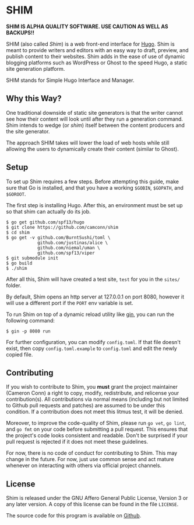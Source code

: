 # SHIM

**SHIM IS ALPHA QUALITY SOFTWARE. USE CAUTION AS WELL AS BACKUPS!!**

SHIM (also called *Shim*) is a web front-end interface for [Hugo](https://github.com/spf13/hugo).
Shim is meant to provide writers and editors with an easy way to draft, preview,
and publish content to their websites. Shim adds in the ease of use of dynamic
blogging platforms such as WordPress or Ghost to the speed Hugo, a static site
generation platform.

SHIM stands for Simple Hugo Interface and Manager.

## Why this Way?

One traditional downside of static site generators is that the writer cannot see
how their content will look until after they run a generation command. Shim intends
to wedge (or *shim*) itself between the content producers and the site generator.

The approach SHIM takes will lower the load of web hosts while still allowing the
users to dynamically create their content (similar to Ghost).

## Setup
To set up Shim requires a few steps. Before attempting this guide, make sure that
Go is installed, and that you have a working `$GOBIN`, `$GOPATH`, and `$GOROOT`.

The first step is installing Hugo. After this, an environment must be set up so
that shim can actually do its job.

```
$ go get github.com/spf13/hugo
$ git clone https://github.com/camconn/shim
$ cd shim
$ go get -v github.com/BurntSushi/toml \
            github.com/justinas/alice \
            github.com/niemal/uman \
            github.com/spf13/viper
$ git submodule init
$ go build
$ ./shim
```

After all this, Shim will have created a test site, `test` for you in the `sites/` folder.

By default, Shim opens an http server at 127.0.0.1 on port 8080, however it will
use a different port if the `PORT` env variable is set.

To run Shim on top of a dynamic reload utility like [gin](https://github.com/codegangsta/gin),
you can run the following command:
```
$ gin -p 8080 run
```

For further configuration, you can modify `config.toml`. If that file doesn't
exist, then copy `config.toml.example` to `config.toml` and edit the newly
copied file.

## Contributing
If you wish to contribute to Shim, you **must** grant the project maintainer
(Cameron Conn) a right to copy, modify, redistribute, and relicense your
contribution(s). All contributions via normal means (including but not limited
to Github pull requests and patches) are assumed to be under this condition.
If a contribution does not meet this litmus test, it will be denied.

Moreover, to improve the code-quality of Shim, please run `go vet`, `go lint`,
and `go fmt` on your code before submitting a pull request. This ensures that
the project's code looks consistent and readable. Don't be surprised if your
pull request is rejected if it does not meet these guidelines.

For now, there is no code of conduct for contributing to Shim. This may change
in the future. For now, just use common sense and act mature whenever on interacting
with others via official project channels.

## License
Shim is released under the GNU Affero General Public License, Version 3 or any
later version. A copy of this license can be found in the file `LICENSE`.

The source code for this program is available on [Github](https://github.com/camconn/shim).
